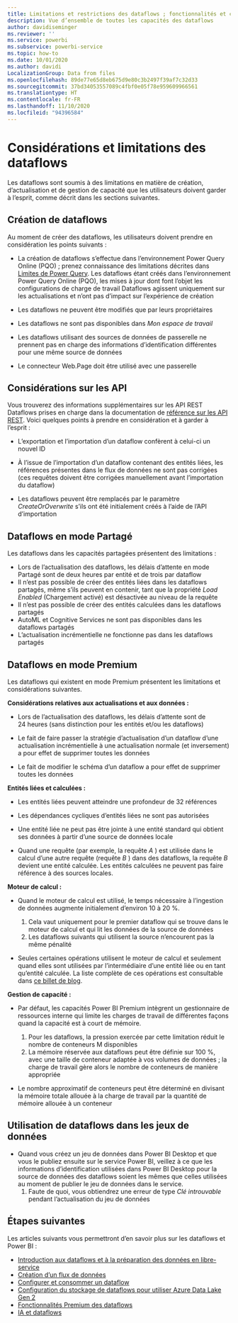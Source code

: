 ```yaml
---
title: Limitations et restrictions des dataflows ; fonctionnalités et connecteurs pris en charge
description: Vue d’ensemble de toutes les capacités des dataflows
author: davidiseminger
ms.reviewer: ''
ms.service: powerbi
ms.subservice: powerbi-service
ms.topic: how-to
ms.date: 10/01/2020
ms.author: davidi
LocalizationGroup: Data from files
ms.openlocfilehash: 89de77e65d8eb675d9e80c3b2497f39af7c32d33
ms.sourcegitcommit: 37bd34053557089c4fbf0e05f78e959609966561
ms.translationtype: HT
ms.contentlocale: fr-FR
ms.lasthandoff: 11/10/2020
ms.locfileid: "94396584"
---
```

# <a name="dataflows-limitations-and-considerations"></a>Considérations et limitations des dataflows

Les dataflows sont soumis à des limitations en matière de création, d’actualisation et de gestion de capacité que les utilisateurs doivent garder à l’esprit, comme décrit dans les sections suivantes.

## <a name="dataflow-authoring"></a>Création de dataflows

Au moment de créer des dataflows, les utilisateurs doivent prendre en considération les points suivants :

* La création de dataflows s’effectue dans l’environnement Power Query Online (PQO) ; prenez connaissance des limitations décrites dans [Limites de Power Query](/power-query/power-query-online-limits).
Les dataflows étant créés dans l’environnement Power Query Online (PQO), les mises à jour dont font l’objet les configurations de charge de travail Dataflows agissent uniquement sur les actualisations et n’ont pas d’impact sur l’expérience de création

* Les dataflows ne peuvent être modifiés que par leurs propriétaires

* Les dataflows ne sont pas disponibles dans *Mon espace de travail*

* Les dataflows utilisant des sources de données de passerelle ne prennent pas en charge des informations d’identification différentes pour une même source de données

* Le connecteur Web.Page doit être utilisé avec une passerelle

## <a name="api-considerations"></a>Considérations sur les API

Vous trouverez des informations supplémentaires sur les API REST Dataflows prises en charge dans la documentation de [référence sur les API REST](/rest/api/power-bi/dataflows). Voici quelques points à prendre en considération et à garder à l’esprit :

* L’exportation et l’importation d’un dataflow confèrent à celui-ci un nouvel ID

* À l’issue de l’importation d’un dataflow contenant des entités liées, les références présentes dans le flux de données ne sont pas corrigées (ces requêtes doivent être corrigées manuellement avant l’importation du dataflow)

* Les dataflows peuvent être remplacés par le paramètre *CreateOrOverwrite* s’ils ont été initialement créés à l’aide de l’API d’importation

## <a name="dataflows-in-shared"></a>Dataflows en mode Partagé

Les dataflows dans les capacités partagées présentent des limitations :

* Lors de l’actualisation des dataflows, les délais d’attente en mode Partagé sont de deux heures par entité et de trois par dataflow
* Il n’est pas possible de créer des entités liées dans les dataflows partagés, même s’ils peuvent en contenir, tant que la propriété *Load Enabled* (Chargement activé) est désactivée au niveau de la requête
* Il n’est pas possible de créer des entités calculées dans les dataflows partagés
* AutoML et Cognitive Services ne sont pas disponibles dans les dataflows partagés
* L’actualisation incrémentielle ne fonctionne pas dans les dataflows partagés

## <a name="dataflows-in-premium"></a>Dataflows en mode Premium

Les dataflows qui existent en mode Premium présentent les limitations et considérations suivantes.

**Considérations relatives aux actualisations et aux données :**

* Lors de l’actualisation des dataflows, les délais d’attente sont de 24 heures (sans distinction pour les entités et/ou les dataflows)

* Le fait de faire passer la stratégie d’actualisation d’un dataflow d’une actualisation incrémentielle à une actualisation normale (et inversement) a pour effet de supprimer toutes les données

* Le fait de modifier le schéma d’un dataflow a pour effet de supprimer toutes les données

**Entités liées et calculées :**

* Les entités liées peuvent atteindre une profondeur de 32 références

* Les dépendances cycliques d’entités liées ne sont pas autorisées

* Une entité liée ne peut pas être jointe à une entité standard qui obtient ses données à partir d’une source de données locale

* Quand une requête (par exemple, la requête *A* ) est utilisée dans le calcul d’une autre requête (requête *B* ) dans des dataflows, la requête *B* devient une entité calculée. Les entités calculées ne peuvent pas faire référence à des sources locales.


**Moteur de calcul :**

* Quand le moteur de calcul est utilisé, le temps nécessaire à l’ingestion de données augmente initialement d’environ 10 à 20 %.

  1. Cela vaut uniquement pour le premier dataflow qui se trouve dans le moteur de calcul et qui lit les données de la source de données
  2. Les dataflows suivants qui utilisent la source n’encourent pas la même pénalité

* Seules certaines opérations utilisent le moteur de calcul et seulement quand elles sont utilisées par l’intermédiaire d’une entité liée ou en tant qu’entité calculée. La liste complète de ces opérations est consultable dans [ce billet de blog](http://petcu40.blogspot.com/2019/06/m-folding-in-enhanced-engine-of-power.html).


**Gestion de capacité :**

* Par défaut, les capacités Power BI Premium intègrent un gestionnaire de ressources interne qui limite les charges de travail de différentes façons quand la capacité est à court de mémoire.

  1. Pour les dataflows, la pression exercée par cette limitation réduit le nombre de conteneurs M disponibles
  2. La mémoire réservée aux dataflows peut être définie sur 100 %, avec une taille de conteneur adaptée à vos volumes de données ; la charge de travail gère alors le nombre de conteneurs de manière appropriée

* Le nombre approximatif de conteneurs peut être déterminé en divisant la mémoire totale allouée à la charge de travail par la quantité de mémoire allouée à un conteneur

## <a name="dataflow-usage-in-datasets"></a>Utilisation de dataflows dans les jeux de données

* Quand vous créez un jeu de données dans Power BI Desktop et que vous le publiez ensuite sur le service Power BI, veillez à ce que les informations d’identification utilisées dans Power BI Desktop pour la source de données des dataflows soient les mêmes que celles utilisées au moment de publier le jeu de données dans le service.
  1. Faute de quoi, vous obtiendrez une erreur de type *Clé introuvable* pendant l’actualisation du jeu de données

## <a name="next-steps"></a>Étapes suivantes
Les articles suivants vous permettront d’en savoir plus sur les dataflows et Power BI :

* [Introduction aux dataflows et à la préparation des données en libre-service](dataflows-introduction-self-service.md)
* [Création d’un flux de données](dataflows-create.md)
* [Configurer et consommer un dataflow](dataflows-configure-consume.md)
* [Configuration du stockage de dataflows pour utiliser Azure Data Lake Gen 2](dataflows-azure-data-lake-storage-integration.md)
* [Fonctionnalités Premium des dataflows](dataflows-premium-features.md)
* [IA et dataflows](dataflows-machine-learning-integration.md)